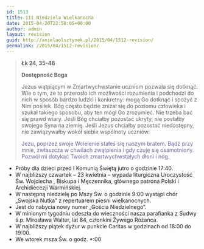 ```yaml
---
id: 1513
title: III Niedziela Wielkanocna
date: 2015-04-20T22:58:05+00:00
author: admin
layout: revision
guid: http://anielaolsztynek.pl/2015/04/1512-revision/
permalink: /2015/04/1512-revision/
---
```

> <p style="text-align: left;">
>   <strong>Łk 24, 35-48</strong>
> </p>
> 
> <p style="text-align: left;">
>   <strong>Dostępność Boga</strong>
> </p>
> 
> <p style="text-align: left;">
>   Jezus wątpiącym w Zmartwychwstanie uczniom pozwala się dotknąć. Wie o tym, że to przerosło ich możliwości rozumienia i podchodzi do nich w sposób bardzo ludzki i konkretny: mogą Go dotknąć i spożyć z Nim posiłek. Bóg często będzie zniżał się do poziomu człowieka i szukał takiego sposobu, aby ten mógł Go zrozumieć. Nie trzeba bać się prawd wiary. Jeśli Bóg chciałby pozostać ukryty, nie posłałby swojego Syna na ziemię. Jeśli Jezus chciałby pozostać niedostępny, nie zawiązywałby wokół siebie wspólnoty uczniów.
> </p>
> 
> <p style="text-align: left;">
>   <span style="color: #666699;">Jezu, poprzez swoje Wcielenie stałeś się naszym bratem. Bądź przy mnie, zwłaszcza w chwilach zwątpienia i gdy czuję się osamotniony. Pozwól mi dotykać Twoich zmartwychwstałych dłoni i nóg.</span>
> </p>
> 
> <p style="text-align: left;">
>   </blockquote> 
>   
>   <ul>
>     <li>
>       Próby dla dzieci przed I Komunią Świętą jutro o godzinie 17:40.
>     </li>
>     <li>
>       W najbliższy czwartek &#8211; 23 kwietnia &#8211; wypada liturgiczna Uroczystość Św. Wojciecha , Biskupa i Męczennika, głównego patrona Polski i Archidiecezji Warmińskiej.
>     </li>
>     <li>
>       W następną niedzielę po Mszy Św. o godzinie 9:00 wystąpi chór &#8222;Swojska Nutka&#8221; z repertuarem pieśni wielkanocnych.
>     </li>
>     <li>
>       Jest do nabycia nowy numer &#8222;Gościa Niedzielnego&#8221;.
>     </li>
>     <li>
>       W minionym tygodniu odeszła do wieczności nasza parafianka z Sudwy ś.p. Mirosława Walter, lat 84, członkini Żywego Różańca.
>     </li>
>     <li>
>       W najbliższy piątek dyżur w punkcie Caritas w godzinach od 18:00 do 19:00.
>     </li>
>     <li>
>       We wtorek msza Św. o godz. *:00
>     </li>
>   </ul>